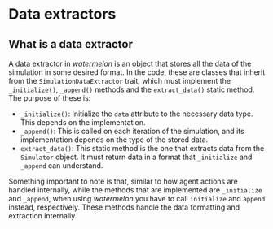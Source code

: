 # Data extractors

## What is a data extractor
A data extractor in *watermelon* is an object that stores all the data of the simulation in some desired format. In the code, these are classes that inherit from the `SimulationDataExtractor` trait, which must implement the `_initialize()`, `_append()` methods and the `extract_data()` static method. The purpose of these is:

- `_initialize()`: Initialize the `data` attribute to the necessary data type. This depends on the implementation.
- `_append()`: This is called on each iteration of the simulation, and its implementation depends on the type of the stored data.
- `extract_data()`: This static method is the one that extracts data from the `Simulator` object. It must return data in a format that `_initialize` and `_append` can understand.

Something important to note is that, similar to how agent actions are handled internally, while the methods that are implemented are `_initialize` and `_append`, when using *watermelon* you have to call `initialize` and `append` instead, respectively. These methods handle the data formatting and extraction internally.
